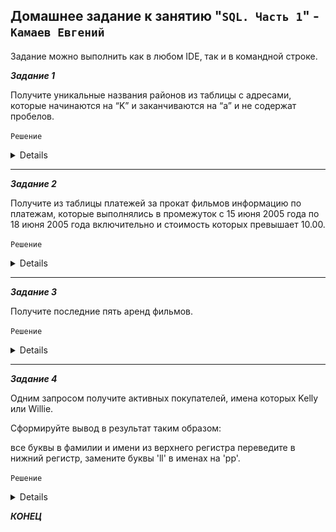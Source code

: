 ## Домашнее задание к занятию "`SQL. Часть 1`" - `Камаев Евгений`


Задание можно выполнить как в любом IDE, так и в командной строке.

***Задание 1***

Получите уникальные названия районов из таблицы с адресами, которые начинаются на “K” и заканчиваются на “a” и не содержат пробелов.


`Решение`

<details>
   
![Screnshot](https://github.com/7Evgen7/Netology/blob/main/JPG/12_03_SDBSQL/12_03_1.jpg)
   
</details>


---

***Задание 2***

Получите из таблицы платежей за прокат фильмов информацию по платежам, которые выполнялись в промежуток с 15 июня 2005 года по 18 июня 2005 года включительно и стоимость которых превышает 10.00.


`Решение`

<details>
   
![Screnshot](https://github.com/7Evgen7/Netology/blob/main/JPG/12_03_SDBSQL/12_03_2.jpg)
   
</details>


---

***Задание 3***

Получите последние пять аренд фильмов.


`Решение`

<details>
   
![Screnshot](https://github.com/7Evgen7/Netology/blob/main/JPG/12_03_SDBSQL/12_03_3.jpg)
   
</details>


---

***Задание 4***

Одним запросом получите активных покупателей, имена которых Kelly или Willie.

Сформируйте вывод в результат таким образом:

все буквы в фамилии и имени из верхнего регистра переведите в нижний регистр,
замените буквы 'll' в именах на 'pp'.


`Решение`

<details>
   
![Screnshot](https://github.com/7Evgen7/Netology/blob/main/JPG/12_03_SDBSQL/12_03_4.jpg)
   
</details>


***КОНЕЦ***
